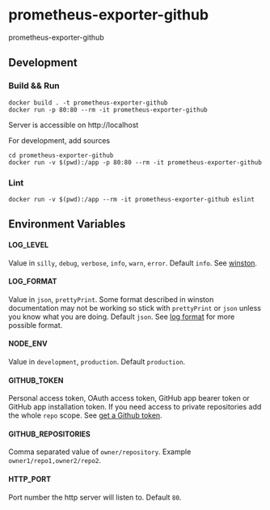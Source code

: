 # prometheus-exporter-github
prometheus-exporter-github

## Development
### Build && Run
```
docker build . -t prometheus-exporter-github
docker run -p 80:80 --rm -it prometheus-exporter-github
```
Server is accessible on http://localhost

For development, add sources
```
cd prometheus-exporter-github
docker run -v $(pwd):/app -p 80:80 --rm -it prometheus-exporter-github
```

### Lint
```
docker run -v $(pwd):/app --rm -it prometheus-exporter-github eslint
```

## Environment Variables
#### LOG_LEVEL
Value in `silly`, `debug`, `verbose`, `info`, `warn`, `error`.
Default `info`.
See [winston](https://www.npmjs.com/package/winston).
#### LOG_FORMAT
Value in `json`, `prettyPrint`. Some format described in winston documentation may not be working so stick with `prettyPrint` or `json` unless you know what you are doing.
Default `json`.
See [log format](https://github.com/winstonjs/logform#formats) for more possible format.
#### NODE_ENV
Value in `development`, `production`.
Default `production`.
#### GITHUB_TOKEN
Personal access token, OAuth access token, GitHub app bearer token or GitHub app installation token. If you need access to private repositories add the whole `repo` scope.
See [get a Github token](https://github.com/settings/developers).
#### GITHUB_REPOSITORIES
Comma separated value of `owner/repository`.
Example `owner1/repo1,owner2/repo2`.
#### HTTP_PORT
Port number the http server will listen to.
Default `80`.
